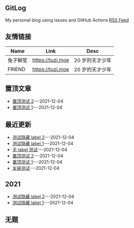 ## GitLog
My personal blog using issues and GitHub Actions
[RSS Feed](https://raw.githubusercontent.com/bxb100/gitlog-test/master/feed.xml)
## 友情链接
| Name | Link | Desc |
| ---- | ---- | ---- |
| 兔子鮮笙 | https://tuzi.moe | 20 岁的天才少年 |
| FRIEND | https://tuzi.moe | 20 岁的天才少年 |

## 置顶文章
- [置顶测试 2](https://github.com/bxb100/gitlog-test/issues/3)---2021-12-04
- [置顶测试 1](https://github.com/bxb100/gitlog-test/issues/2)---2021-12-04

## 最近更新
- [测试隐藏 label 2](https://github.com/bxb100/gitlog-test/issues/6)---2021-12-04
- [测试隐藏 label 1](https://github.com/bxb100/gitlog-test/issues/5)---2021-12-04
- [无 label 测试](https://github.com/bxb100/gitlog-test/issues/4)---2021-12-04
- [置顶测试 2](https://github.com/bxb100/gitlog-test/issues/3)---2021-12-04
- [置顶测试 1](https://github.com/bxb100/gitlog-test/issues/2)---2021-12-04
- [友链测试](https://github.com/bxb100/gitlog-test/issues/1)---2021-12-04

## 2021
- [测试隐藏 label 2](https://github.com/bxb100/gitlog-test/issues/6)---2021-12-04
- [测试隐藏 label 1](https://github.com/bxb100/gitlog-test/issues/5)---2021-12-04

## 无题
